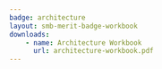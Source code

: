 ```yaml
---
badge: architecture
layout: smb-merit-badge-workbook
downloads:
    - name: Architecture Workbook
      url: architecture-workbook.pdf
---
```

